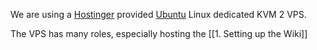 We are using a [Hostinger](https://www.hostinger.com/) provided [Ubuntu](https://ubuntu.com/) Linux dedicated KVM 2 VPS.

The VPS has many roles, especially hosting the [[1. Setting up the Wiki]] 